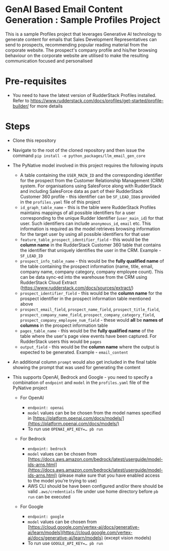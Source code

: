 # GenAI Based Email Content Generation : Sample Profiles Project 

This is a sample Profiles project that leverages Generative AI technology to generate content for emails that Sales Development Representatives can send to prospects, recommending popular reading material from the corporate website. The prospect's company profile and his/her browsing behaviour on the corporate website are utilised to make the resulting communication focused and personalised

# Pre-requisites
- You need to have the latest version of RudderStack Profiles installed. Refer to https://www.rudderstack.com/docs/profiles/get-started/profile-builder/ for more details
# Steps
- Clone this repository  
- Navigate to the root of the cloned repository and then issue the command  `pip install -e python_packages/llm_email_gen_core`  
-   The PyNative model involved in this project requires the following inputs
	- A table containing the `USER_MAIN_ID` and the corresponding identifier for the prospect from the Customer Relationship Management (CRM) system. For organisations using SalesForce along with RudderStack and including SalesForce data as part of their RudderStack Customer 360 profile - this identifier can be `SF_LEAD_ID`as provided in the `profiles.yaml` file of this project
	- `id_graph_table_name` - this is the table were RudderStack Profiles maintains mappings of all possible identifiers for a user corresponding to the unique Rudder Identifier (`user_main_id`) for that user. Such identifiers can include `anonymous_id`, `email` etc. This information is required as the model retrieves browsing information for the target user by using all possible identifiers for that user
	- `feature_table_prospect_identifier_field` - this would be the **column name** in the RudderStack Customer 360 table that contains the identifier that uniquely identifies the user in the CRM. Example - `SF_LEAD_ID`
	- `prospect_info_table_name` - this would be the **fully qualified name** of the table containing the prospect information (name, title, email, company name, company category, company employee count). This can be data sync-ed into the warehouse from the CRM using RudderStack Cloud Extract (https://www.rudderstack.com/docs/sources/extract/)
	- `prospect_identifier_field` - this would be the **column name** for the prospect identifier in the prospect information table mentioned above
	- `prospect_email_field`, `prospect_name_field`, `prospect_title_field`, `prospect_company_name_field`, `prospect_company_category_field`, `prospect_company_employee_num_field` - these would **all** be **names of columns** in the prospect information table
	- `pages_table_name` - this would be the **fully qualified name** of the table where the user's page view events have been captured. For RudderStack users this would be `pages`
	- `output_field` - this would be the **column name** where the output is expected to be generated. Example - `email_content`
- An additional column  `prompt` would also get included in the final table showing the prompt that was used for generating the content
- This supports OpenAI, Bedrock and Google - you need to specify a combination of  `endpoint`  and  `model`  in the  `profiles.yaml`  file of the PyNative project

	- For OpenAI

		- `endpoint: openai`
		- `model`  values can be be chosen from the model names specified in  [https://platform.openai.com/docs/models/](https://platform.openai.com/docs/models/)
		- To run use  `OPENAI_API_KEY=… pb run`

	- For Bedrock

		- `endpoint: bedrock`
		- `model`  values can be chosen from  [https://docs.aws.amazon.com/bedrock/latest/userguide/model-ids-arns.html](https://docs.aws.amazon.com/bedrock/latest/userguide/model-ids-arns.html)  (please make sure that you have enabled access to the model you’re trying to use)
		- AWS CLI should be have been configured and/or there should be valid  `.aws/credentials`  file under use home directory before  `pb run`  can be executed

	- For Google

		- `endpoint: google`
		- `model`  values can be chosen from  [https://cloud.google.com/vertex-ai/docs/generative-ai/learn/models](https://cloud.google.com/vertex-ai/docs/generative-ai/learn/models)  (except vision models)
		- To run use  `GOOGLE_API_KEY=… pb run`

